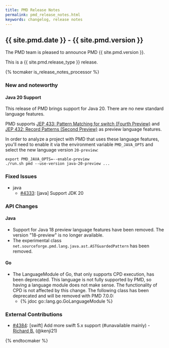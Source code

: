 ```yaml
---
title: PMD Release Notes
permalink: pmd_release_notes.html
keywords: changelog, release notes
---
```


<!-- NOTE: THESE RELEASE NOTES ARE THOSE FROM MASTER -->
<!-- They were copied to avoid merge conflicts when merging back master -->
<!-- the 7_0_0_release_notes.md is the page to be used when adding new 7.0.0 changes -->


## {{ site.pmd.date }} - {{ site.pmd.version }}

The PMD team is pleased to announce PMD {{ site.pmd.version }}.

This is a {{ site.pmd.release_type }} release.

{% tocmaker is_release_notes_processor %}

### New and noteworthy

#### Java 20 Support

This release of PMD brings support for Java 20. There are no new standard language features.

PMD supports [JEP 433: Pattern Matching for switch (Fourth Preview)](https://openjdk.org/jeps/433) and
[JEP 432: Record Patterns (Second Preview)](https://openjdk.org/jeps/432) as preview language features.

In order to analyze a project with PMD that uses these language features,
you'll need to enable it via the environment variable `PMD_JAVA_OPTS` and select the new language
version `20-preview`:

    export PMD_JAVA_OPTS=--enable-preview
    ./run.sh pmd --use-version java-20-preview ...

### Fixed Issues
* java
    * [#4333](https://github.com/pmd/pmd/issues/4333): \[java] Support JDK 20

### API Changes

#### Java
* Support for Java 18 preview language features have been removed. The version "18-preview" is no longer available.
* The experimental class `net.sourceforge.pmd.lang.java.ast.ASTGuardedPattern` has been removed.

#### Go
* The LanguageModule of Go, that only supports CPD execution, has been deprecated. This language
  is not fully supported by PMD, so having a language module does not make sense. The functionality of CPD is
  not affected by this change. The following class has been deprecated and will be removed with PMD 7.0.0:
  * {% jdoc go::lang.go.GoLanguageModule %}

### External Contributions
* [#4384](https://github.com/pmd/pmd/pull/4384): \[swift] Add more swift 5.x support (#unavailable mainly) - [Richard B.](https://github.com/kenji21) (@kenji21)

{% endtocmaker %}


